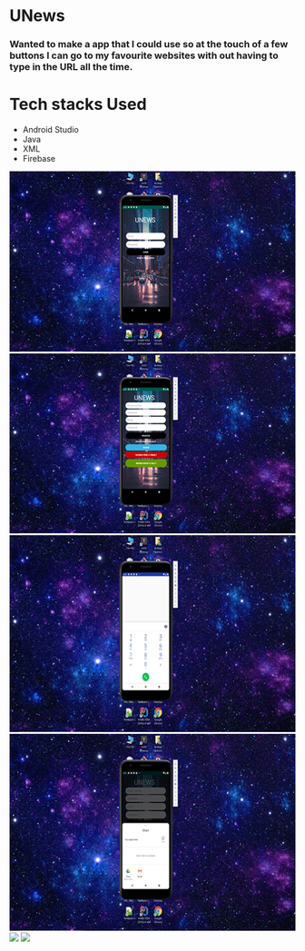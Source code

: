 # UNews
<h3>Wanted to make a app that I could use so at the touch of a few buttons I can go to my favourite websites with out having to type in the URL all the time.</h3>
<h1>Tech stacks Used</h1>
<ul>
 <li>Android Studio</li>
 <li>Java</li>
 <li>XML</li>
 <li>Firebase</li>
</ul>
<img src="UNews Login Screen.png">
<img src="UNews Register Screen.png">
<img src="UNews Make a call Screen.png">
<img src="Unews Share Screen.png">
<img src="UNews Email Screen.png">
<img src="UNews Selection Screen 1.png">




